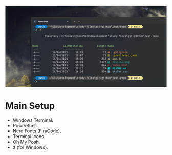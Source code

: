 ![Windows Terminal screenshot](images/windows-terminal-screenshot.png)

# Main Setup

- Windows Terminal.
- PowerShell.
- Nerd Fonts (FiraCode).
- Terminal Icons.
- Oh My Posh.
- z (for Windows).